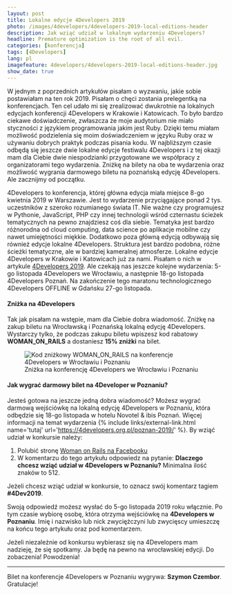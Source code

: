 ```yaml
---
layout: post
title: Lokalne edycje 4Developers 2019
photo: /images/4developers/4developers-2019-local-editions-header
description: Jak wziąć udział w lokalnym wydarzeniu 4Developers?
headline: Premature optimization is the root of all evil.
categories: [konferencja]
tags: [4Developers]
lang: pl
imagefeature: 4developers/4developers-2019-local-editions-header.jpg
show_date: true
---
```


W jednym z poprzednich artykułów pisałam o wyzwaniu, jakie sobie postawiałam na ten rok 2019. Pisałam o chęci zostania prelegentką na konferencjach. Ten cel udało mi się zrealizować dwukrotnie na lokalnych edycjach konferencji 4Developers w Krakowie i Katowicach. To było bardzo ciekawe doświadczenie, zwłaszcza że moje audytorium nie miało styczności z językiem programowania jakim jest Ruby. Dzięki temu miałam możliwość podzielenia się moim doświadczeniem w języku Ruby oraz w używaniu dobrych praktyk podczas pisania kodu. W najbliższym czasie odbędą się jeszcze dwie lokalne edycje festiwalu 4Developers i z tej okazji mam dla Ciebie dwie niespodzianki przygotowane we współpracy z organizatorami tego wydarzenia. Zniżkę na bilety na oba te wydarzenia oraz możliwość wygrania darmowego biletu na poznańską edycję 4Developers. Ale zacznijmy od początku.

<!--break-->

4Developers to konferencja, której główna edycja miała miejsce 8-go kwietnia 2019 w Warszawie. Jest to wydarzenie przyciągające ponad 2 tys. uczestników z szeroko rozumianego świata IT. Nie ważne czy programujesz w Pythonie, JavaScript, PHP czy innej technologii wśród czternastu ścieżek tematycznych na pewno znajdziesz coś dla siebie. Tematyka jest bardzo różnorodna od cloud computing, data science po aplikacje mobilne czy nawet umiejętności miękkie. Dodatkowo poza główną edycją odbywają się również edycje lokalne 4Developers. Struktura jest bardzo podobna, różne ścieżki tematyczne, ale w bardziej kameralnej atmosferze. Lokalne edycje 4Developers w Krakowie i Katowicach już za nami. Pisałam o nich w artykule <a href="{{ site.baseurl }}/4developers-2019" title='4Developers 2019'>4Developers 2019</a>. Ale czekają nas jeszcze kolejne wydarzenia: 5-go listopada 4Developers we Wrocławiu, a następnie 18-go listopada 4Developers Poznań. Na zakończenie tego maratonu technologicznego 4Developers OFFLINE w Gdańsku 27-go listopada.

#### Zniżka na 4Developers

Tak jak pisałam na wstępie, mam dla Ciebie dobra wiadomość. Zniżkę na zakup biletu na Wrocławską i Poznańską lokalną edycję 4Developers. Wystarczy tylko, że podczas zakupu biletu wpiszesz kod rabatowy **WOMAN_ON_RAILS** a dostaniesz **15% zniżki** na bilet.

<figure>
  <img src="{{ site.baseurl_root }}/images/4developers/4developers-2019-local-editions-discount-womanonrails.jpg" alt='Kod zniżkowy WOMAN_ON_RAILS na konferencje 4Developers w Wrocławiu i Poznaniu'>
  <figcaption>Zniżka na konferencję 4Developers we Wrocławiu i Poznaniu</figcaption>
</figure>

#### Jak wygrać darmowy bilet na 4Developer w Poznaniu?

Jesteś gotowa na jeszcze jedną dobra wiadomość? Możesz wygrać darmową wejściówkę na lokalną edycję 4Developers w Poznaniu, która odbędzie się 18-go listopada w hotelu Novotel & ibis Poznań. Więcej informacji na temat wydarzenia
{% include links/external-link.html
   name='tutaj'
   url='https://4developers.org.pl/poznan-2019/' %}.
By wziąć udział w konkursie należy:

1. Polubić stronę <a href='https://www.facebook.com/107403177317825/' title='Woman on Rails Facebook page' target='_blank' rel='nofollow noopener'>Woman on Rails na Facebooku</a>
2. W komentarzu do tego artykułu odpowiedz na pytanie: **Dlaczego chcesz wziąć udział w 4Developers w Poznaniu?** Minimalna ilość znaków to 512.

Jeżeli chcesz wziąć udział w konkursie, to oznacz swój komentarz tagiem **#4Dev2019**.

Swoją odpowiedź możesz wysłać do 5-go listopada 2019 roku włącznie. Po tym czasie wybiorę osobę, która otrzyma wejściówkę na **4Developers w Poznaniu**. Imię i nazwisko lub nick zwyciężczyni lub zwycięscy umieszczę na końcu tego artykułu oraz pod komentarzem.

Jeżeli niezależnie od konkursu wybierasz się na 4Developers mam nadzieję, że się spotkamy. Ja będę na pewno na wrocławskiej edycji. Do zobaczenia! Powodzenia!

<hr>

Bilet na konferencje 4Developers w Poznaniu wygrywa: **Szymon Czembor**. Gratulacje!
